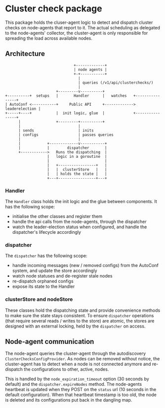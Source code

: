 # Cluster check package

This package holds the cluser-agent logic to detect and dispatch cluster checks
on node-agents that report to it. The actual scheduling as delegated to the
node-agents' collector, the cluster-agent is only responsible for spreading
the load across available nodes.


## Architecture

```
                               +-------------+
                               | node agents |
                               +-+-----------+
                                 |
                                 | queries (/v1/api/clusterchecks/)
                                 |
                       +---------v----------+
+----------+  setups   |       Handler      |   watches   +----------------+
| AutoConf <-----------+     Public API     +-------------> leaderelection |
+-----+----+           |  init logic, glue  |             +----------------+
      |                +---------+----------+
      |                          |
      | sends                    | inits
      | configs                  | passes queries
      |                          |
      |            +-------------v-----------+
      |            |        dispatcher       |
      +------------>   Runs the dispatching  |
                   |   logic in a goroutine  |
                   |                         |
                   |   +-----------------+   |
                   |   |  clusterStore   |   |
                   |   | holds the state |   |
                   +---+-----------------+---+
```

### Handler

The `Handler` class holds the init logic and the glue between components. It has the following
scope:

  - initialise the other classes and register them
  - handle the api calls from the node-agents, through the dispatcher
  - watch the leader-election status when configured, and handle the dispatcher's lifecycle accordingly

### dispatcher

The `dispatcher` has the following scope:

  - handle incoming messages (new / removed configs) from the AutoConf system, and
update the store accordingly
  - watch node statuses and de-register stale nodes
  - re-dispatch orphaned configs
  - expose its state to the Handler

### clusterStore and nodeStore

These classes hold the dispatching state and provide convenience methods to make sure the
state stays consistent.
To ensure `dispatcher` operations (that require several reads / writes to the store) are
atomic, the stores are designed with an external locking, held by the `dispatcher` on access.

## Node-agent communication

The node-agent queries the cluster-agent through the autodiscovery `ClusterChecksConfigProvider`.
As nodes can be removed without notice, the cluster-agent has to detect when a node is not
connected anymore and re-dispatch the configurations to other, active, nodes.

This is handled by the `node_expiration_timeout` option (30 seconds by default) and the
`dispatcher.expireNodes` method. The node-agents heartbeat is updated when they POST on the
`status` url (10 seconds in the default configuration). When that heartbeat timestamp is too
old, the node is deleted and its configurations put back in the dangling map.
